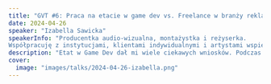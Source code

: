 ```yaml
---
title: "GVT #6: Praca na etacie w game dev vs. Freelance w branży reklamowej i artystycznej"
date: 2024-04-26
speaker: "Izabella Sawicka"
speakerInfo: "Producentka audio-wizualna, montażystka i reżyserka.
Współpracuję z instytucjami, klientami indywidualnymi i artystami wspierając ich w budowaniu wizerunku wizualnego. Zajmuję się kompleksową realizacją produkcji audiowizualnych: od opracowania pomysłu oraz scenariusza, poprzez planowanie i organizację, a także dobór odpowiednich podwykonawców, koordynowanie pracy artystów, aż do postprodukcji dźwięku i obrazu, który jako specjalistka z zakresu montażu filmowego, realizuję samodzielnie."
description: "Etat w Game Dev dał mi wiele ciekawych wniosków. Podczas pracy nad projektami gamingowymi zajmowałam się koordynacją animacji 2D, nagrywaniem głosów aktorów oraz nadzorem nad oprawą muzyczną i graficzną. Chciałabym podzielić się z Wami moimi doświadczeniami i porównać tę formę współpracy z freelancem w branży reklamowej i artystycznej."
cover:
  image: "images/talks/2024-04-26-izabella.png"
---
```

